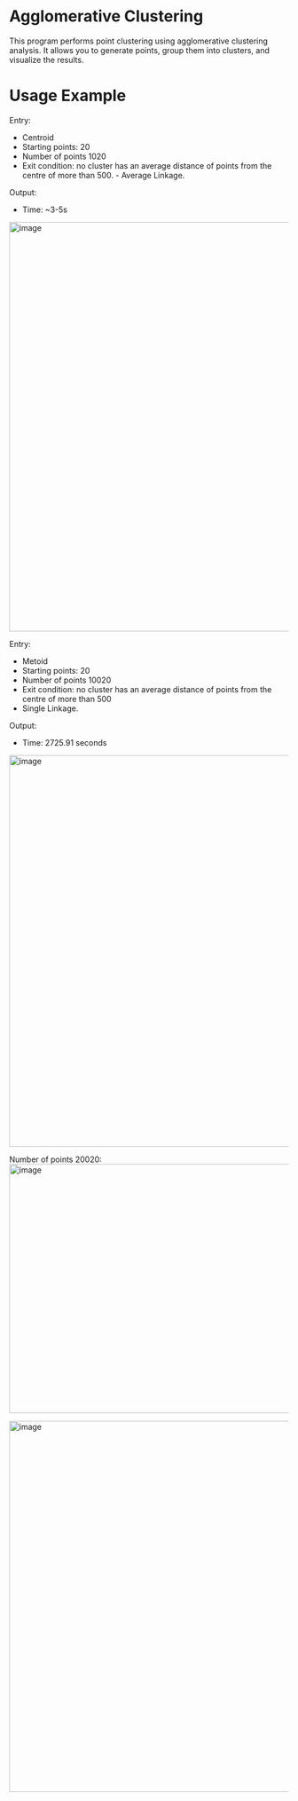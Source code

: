 # Agglomerative Clustering

This program performs point clustering using agglomerative clustering analysis.
It allows you to generate points, group them into clusters, and visualize the results.

# Usage Example
 
Entry: 
- Centroid
- Starting points: 20
- Number of points 1020
-  Exit condition: no cluster has an average distance of points from the centre of more than 500. - Average Linkage.

Output:
- Time: ~3-5s
 <img width="643" height="738" alt="image" src="https://github.com/user-attachments/assets/613954f4-2cfa-41aa-9148-3df2e9402940" />

Entry: 
- Metoid
- Starting points: 20
- Number of points 10020
- Exit condition: no cluster has an average distance of points from the centre of more than 500
- Single Linkage.

Output:
- Time: 2725.91 seconds 
<img width="681" height="706" alt="image" src="https://github.com/user-attachments/assets/bc2a8451-8b01-45c1-ae81-0a091da812cf" />

Number of points 20020:
<img width="851" height="449" alt="image" src="https://github.com/user-attachments/assets/ab5faa06-f606-4f45-bced-ea946a684e4f" />

<img width="646" height="669" alt="image" src="https://github.com/user-attachments/assets/b4a97555-822f-4b3e-a307-a37cbb7af347" />
